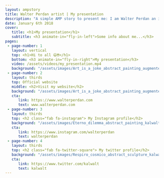 ```yaml
---
layout: ampstory
title: Walter Perdan artist | My presentation
description: "A simple AMP story to present me: I am Walter Perdan an italian visual artist who make art in different forms of expression."
date: January 6th 2018
cover:
   title: <h1>My presentation</h1>
   subtitle: <h3 animate-in="fly-in-left">Some info about me...</h3>
pages:
 - page-number: 1
   layout: vertical
   top: <h1>Hi to all 😃❗❗</h1>
   bottom: <h3 animate-in="fly-in-right">My presentation</h3>
   video: /assets/videos/my_presentation.mp4
   background: "/assets/images/Art_is_a_joke_abstract_painting_augmented_reality_interactive_kalwalt.jpg"
 - page-number: 2
   layout: thirds
   top: Official website
   middle: <h2>Visit my website</h2>
   background: "/assets/images/Art_is_a_joke_abstract_painting_augmented_reality_interactive_kalwalt.jpg"
   cta:
      link: https://www.walterperdan.com
      text: www.walterperdan.com
 - page-number: 3
   layout: thirds
   top: <h2 class="fab fa-instagram"> My Instagram profile</h2>
   background: "/assets/images/Eterno_dilemma_abstract_painting_kalwalt.jpg"
   cta:
      link: https://www.instagram.com/walterperdan
      text: walterperdan
 - page-number: 4
   layout: thirds
   top: <h2 class="fab fa-twitter-square"> My twitter profile</h2>
   background: "/assets/images/Respiro_cosmico_abstract_sculpture_kalwalt.jpg"
   cta:
      link: https://www.twitter.com/kalwalt
      text: kalwalt
---
```

